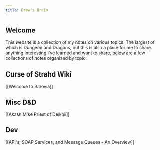 ```yaml
---
title: Drew's Brain
---
```


## Welcome
This website is a collection of my notes on various topics. The largest of which is Dungeon and Dragons, but this is also a place for me to share anything interesting i've learned and want to share, below are a few collections of notes organized by topic: 

## Curse of Strahd Wiki
[[Welcome to Barovia]]

## Misc D&D
[[Akash M’ke Priest of Delkhii]]


## Dev
[[API's, SOAP Services, and Message Queues - An Overview]]
